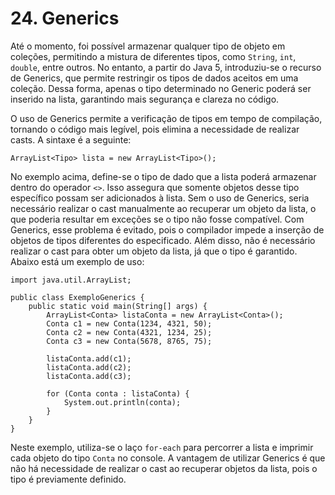 # 24. Generics

Até o momento, foi possível armazenar qualquer tipo de objeto em coleções, permitindo a mistura de diferentes tipos, como `String`, `int`, `double`, entre outros. No entanto, a partir do Java 5, introduziu-se o recurso de Generics, que permite restringir os tipos de dados aceitos em uma coleção. Dessa forma, apenas o tipo determinado no Generic poderá ser inserido na lista, garantindo mais segurança e clareza no código.

O uso de Generics permite a verificação de tipos em tempo de compilação, tornando o código mais legível, pois elimina a necessidade de realizar casts. A sintaxe é a seguinte:

```
ArrayList<Tipo> lista = new ArrayList<Tipo>();
```

No exemplo acima, define-se o tipo de dado que a lista poderá armazenar dentro do operador `<>`. Isso assegura que somente objetos desse tipo específico possam ser adicionados à lista. Sem o uso de Generics, seria necessário realizar o cast manualmente ao recuperar um objeto da lista, o que poderia resultar em exceções se o tipo não fosse compatível. Com Generics, esse problema é evitado, pois o compilador impede a inserção de objetos de tipos diferentes do especificado. Além disso, não é necessário realizar o cast para obter um objeto da lista, já que o tipo é garantido. Abaixo está um exemplo de uso:

```
import java.util.ArrayList;

public class ExemploGenerics {
    public static void main(String[] args) {
        ArrayList<Conta> listaConta = new ArrayList<Conta>();
        Conta c1 = new Conta(1234, 4321, 50);
        Conta c2 = new Conta(4321, 1234, 25);
        Conta c3 = new Conta(5678, 8765, 75);
        
        listaConta.add(c1);
        listaConta.add(c2);
        listaConta.add(c3);

        for (Conta conta : listaConta) {
            System.out.println(conta);
        }
    }
}
```

Neste exemplo, utiliza-se o laço `for-each` para percorrer a lista e imprimir cada objeto do tipo `Conta` no console. A vantagem de utilizar Generics é que não há necessidade de realizar o cast ao recuperar objetos da lista, pois o tipo é previamente definido.